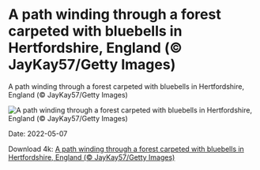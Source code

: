 # A path winding through a forest carpeted with bluebells in Hertfordshire, England (© JayKay57/Getty Images)

A path winding through a forest carpeted with bluebells in Hertfordshire, England (© JayKay57/Getty Images)

![A path winding through a forest carpeted with bluebells in Hertfordshire, England (© JayKay57/Getty Images)](https://bing.com/th?id=OHR.HertfordshireBluebells_EN-US4578338154_UHD.jpg&w=1024&h=576)

Date: 2022-05-07

Download 4k: [A path winding through a forest carpeted with bluebells in Hertfordshire, England (© JayKay57/Getty Images)](https://bing.com/th?id=OHR.HertfordshireBluebells_EN-US4578338154_UHD.jpg)

